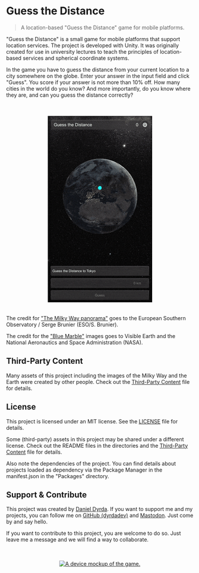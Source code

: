 # Guess the Distance

> A location-based "Guess the Distance" game for mobile platforms.

"Guess the Distance" is a small game for mobile platforms that support location services. The project is developed with Unity. It was originally created for use in university lectures to teach the principles of location-based services and spherical coordinate systems.

In the game you have to guess the distance from your current location to a city somewhere on the globe. Enter your answer in the input field and click "Guess". You score if your answer is not more than 10% off. How many cities in the world do you know? And more importantly, do you know where they are, and can you guess the distance correctly?

<p align=center>
    <br>
    <br>
        <a href="https://github.com/dyrdadev/guess-the-distance">
            <img src="./Media/guess_the_distance_gameplay_13.gif" alt="A device mockup of the game."/>
        </a>
    <br>
    <br>
</p>

The credit for ["The Milky Way panorama"](https://www.eso.org/public/images/eso0932a/) goes to the European Southern Observatory / Serge Brunier (ESO/S. Brunier).

The credit for the ["Blue Marble"](https://visibleearth.nasa.gov/collection/1484/blue-marble) images goes to Visible Earth and the National Aeronautics and Space Administration (NASA).

## Third-Party Content

Many assets of this project including the images of the Milky Way and the Earth were created by other people. Check out the [Third-Party Content](/ThirdPartyContent.md) file for details.

## License

This project is licensed under an MIT license. See the [LICENSE](/LICENSE) file for details.

Some (third-party) assets in this project may be shared under a different license. Check out the README files in the directories and the [Third-Party Content](/ThirdPartyContent.md) file for details.

Also note the dependencies of the project. You can find details about projects loaded as dependency via the Package Manager in the manifest.json in the "Packages" directory.

## Support & Contribute

This project was created by [Daniel Dyrda](https://dyrda.page). If you want to support me and my projects, you can follow me on [GitHub (dyrdadev)](https://github.com/dyrdadev) and [Mastodon](https://dyrda.page/contact). Just come by and say hello.

If you want to contribute to this project, you are welcome to do so. Just leave me a message and we will find a way to collaborate.

<p align=center>
    <br>
    <br>
    <a href="https://github.com/dyrdadev/guess-the-distance">
        <img src="./Media/guess_the_distance_globe_4.gif" alt="A device mockup of the game."/>
    </a>
    <br>
    <br>
</p>
